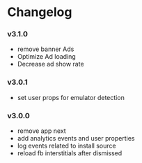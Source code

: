 # Changelog


### v3.1.0
 - remove banner Ads
 - Optimize Ad loading
 - Decrease ad show rate

### v3.0.1
 - set user props for emulator detection

### v3.0.0
 - remove app next
 - add analytics events and user properties
 - log events related to install source
 - reload fb interstitials after dismissed

